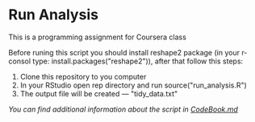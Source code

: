 Run Analysis
============

This is a programming assignment for Coursera class


Before runing this script you should install reshape2 package (in your r-consol type: install.packages("reshape2")), after that follow this steps:

1. Clone this repository to you computer
2. In your RStudio open rep directory and run source("run_analysis.R")
3. The output file will be created — "tidy_data.txt"


*You can find additional information about the script in [CodeBook.md](https://github.com/sanitar/run_analysis/blob/master/CodeBook.md)*